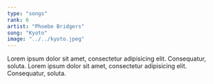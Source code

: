 ```yaml
---
type: "songs"
rank: 6
artist: "Phoebe Bridgers"
song: "Kyoto"
image: "../../kyoto.jpeg"
---
```


Lorem ipsum dolor sit amet, consectetur adipisicing elit. Consequatur, soluta. Lorem ipsum dolor sit amet, consectetur adipisicing elit. Consequatur, soluta.
